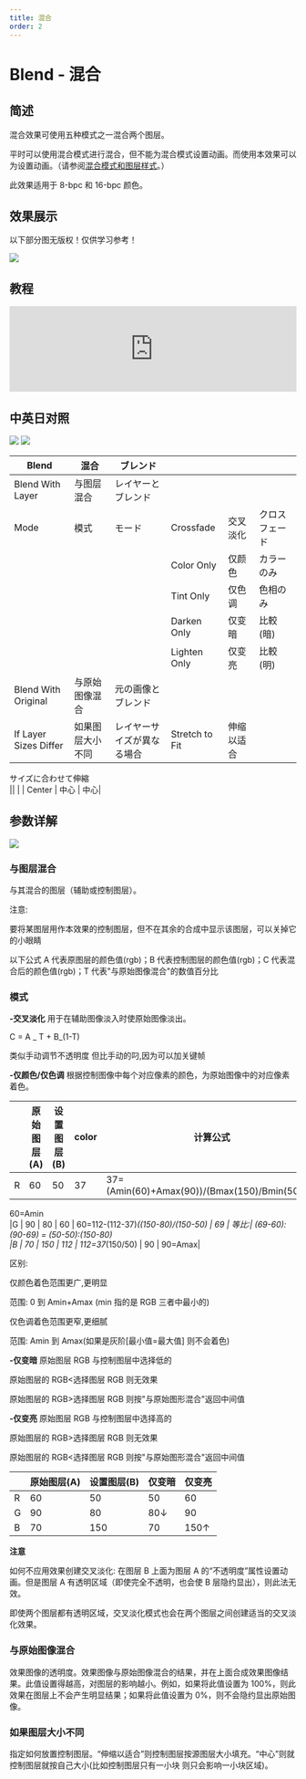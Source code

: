 ```yaml
---
title: 混合
order: 2
---
```


# Blend - 混合

## 简述

混合效果可使用五种模式之一混合两个图层。

平时可以使用混合模式进行混合，但不能为混合模式设置动画。而使用本效果可以为设置动画。（请参阅[混合模式和图层样式](https://helpx.adobe.com/cn/after-effects/using//blending-modes-layer-styles.html#blending_modes_and_layer_styles)。）

此效果适用于 8-bpc 和 16-bpc 颜色。

## 效果展示

以下部分图无版权！仅供学习参考！

![](https://mir.yuelili.com/user/AE/effects/ext/image00420.jpg)

## 教程

<iframe src="https://player.bilibili.com/player.html?bvid=BV1e34y1X7Vj&page=115&high_quality=1" width="100%" allowfullscreen="allowfullscreen" frameborder="0"></iframe>

## 中英日对照

![](https://mir.yuelili.com/user/AE/effects/AE-Effects-Channel-Blend.png)
![](https://mir.yuelili.com/user/AE/effects/AE-Effects-Channel-Blend_cn.png)

| Blend                 | 混合             | ブレンド                   |                |            |                |
| --------------------- | ---------------- | -------------------------- | -------------- | ---------- | -------------- |
| Blend With Layer      | 与图层混合       | レイヤーとブレンド         |                |            |                |
| Mode                  | 模式             | モード                     | Crossfade      | 交叉淡化   | クロスフェード |
|                       |                  |                            | Color Only     | 仅颜色     | カラーのみ     |
|                       |                  |                            | Tint Only      | 仅色调     | 色相のみ       |
|                       |                  |                            | Darken Only    | 仅变暗     | 比較(暗)       |
|                       |                  |                            | Lighten Only   | 仅变亮     | 比較(明)       |
| Blend With Original   | 与原始图像混合   | 元の画像とブレンド         |                |            |                |
| If Layer Sizes Differ | 如果图层大小不同 | レイヤーサイズが異なる場合 | Stretch to Fit | 伸缩以适合 |                |

サイズに合わせて伸縮  
|| | | Center | 中心 | 中心|

## 参数详解

![](https://mir.yuelili.com/user/AE/effects/ext/image00421-1.jpg)

### 与图层混合

与其混合的图层（辅助或控制图层）。

注意:

要将某图层用作本效果的控制图层，但不在其余的合成中显示该图层，可以关掉它的小眼睛

以下公式 A 代表原图层的颜色值(rgb)；B 代表控制图层的颜色值(rgb)；C 代表混合后的颜色值(rgb)；T 代表"与原始图像混合"的数值百分比

### 模式

**-交叉淡化** 用于在辅助图像淡入时使原始图像淡出。

C = A _ T + B_(1-T)

类似手动调节不透明度 但比手动的叼,因为可以加关键帧

**-仅颜色/仅色调** 根据控制图像中每个对应像素的颜色，为原始图像中的对应像素着色。

|     | 原始图层(A) | 设置图层(B) | color | 计算公式                                      | tint | 计算公式 |
| --- | ----------- | ----------- | ----- | --------------------------------------------- | ---- | -------- |
| R   | 60          | 50          | 37    | 37=(Amin(60)+Amax(90))/(Bmax(150)/Bmin(50)+1) | 60   |          |

60=Amin  
|G | 90 | 80 | 60 | 60=112-(112-37)_((150-80)/(150-50) | 69 | 等比:|
(69-60):(90-69) = (50-50):(150-80)  
|B | 70 | 150 | 112 | 112=37_(150/50) | 90 | 90=Amax|

区别:

仅颜色着色范围更广,更明显

范围: 0 到 Amin+Amax (min 指的是 RGB 三者中最小的)

仅色调着色范围更窄,更细腻

范围: Amin 到 Amax(如果是灰阶[最小值=最大值] 则不会着色)

**-仅变暗** 原始图层 RGB 与控制图层中选择低的

原始图层的 RGB<选择图层 RGB 则无效果

原始图层的 RGB>选择图层 RGB 则按"与原始图形混合"返回中间值

**-仅变亮** 原始图层 RGB 与控制图层中选择高的

原始图层的 RGB>选择图层 RGB 则无效果

原始图层的 RGB<选择图层 RGB 则按"与原始图形混合"返回中间值

|     | 原始图层(A) | 设置图层(B) | 仅变暗 | 仅变亮 |
| --- | ----------- | ----------- | ------ | ------ |
| R   | 60          | 50          | 50     | 60     |
| G   | 90          | 80          | 80↓    | 90     |
| B   | 70          | 150         | 70     | 150↑   |

**注意**

如何不应用效果创建交叉淡化: 在图层 B 上面为图层 A 的“不透明度”属性设置动画。但是图层 A 有透明区域（即使完全不透明，也会使 B 层隐约显出），则此法无效。

即使两个图层都有透明区域，交叉淡化模式也会在两个图层之间创建适当的交叉淡化效果。

### 与原始图像混合

效果图像的透明度。效果图像与原始图像混合的结果，并在上面合成效果图像结果。此值设置得越高，对图层的影响越小。例如，如果将此值设置为
100%，则此效果在图层上不会产生明显结果；如果将此值设置为 0%，则不会隐约显出原始图像。

### 如果图层大小不同

指定如何放置控制图层。“伸缩以适合”则控制图层按源图层大小填充。“中心”则就控制图层就按自己大小(比如控制图层只有一小块 则只会影响一小块区域)。
